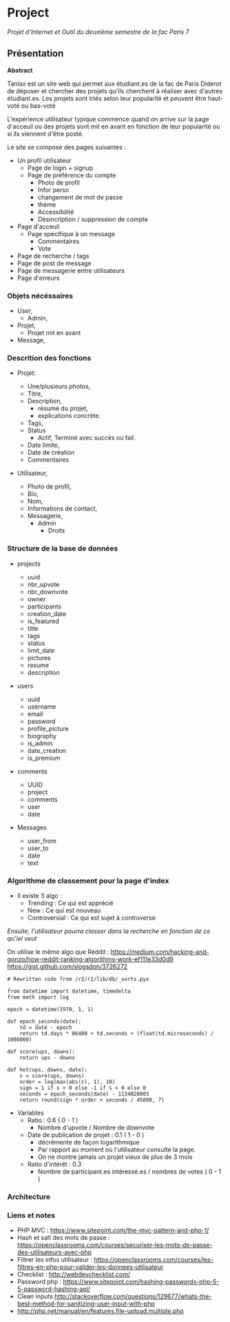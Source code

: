 # Project

*Projet d'Internet et Outil du deuxième semestre de la fac Paris 7*

## Présentation

**Abstract**

Tanlax est un site web qui permet aux étudiant.es de la fac de Paris Diderot de déposer et chercher des projets qu'ils cherchent à réaliser avec d'autres étudiant.es. Les projets sont triés selon leur popularité et peuvent être haut-voté ou bas-voté

L'expérience utilisateur typique commence quand on arrive sur la page d'acceuil ou des projets sont mit en avant en fonction de leur popularité ou si ils viennent d'être posté.

Le site se compose des pages suivantes :
- Un profil utilisateur
    - Page de login + signup
    - Page de préférence du compte
        - Photo de profil
        - Infor perso
        - changement de mot de passe
        - thème
        - Accessibilité
        - Désincription / suppression de compte
- Page d'acceuil
    - Page spécifique à un message
        - Commentaires
        - Vote
- Page de recherche / tags
- Page de post de message
- Page de messagerie entre utilisateurs
- Page d'erreurs

### Objets nécéssaires

- User,
    - Admin,
- Projet,
    - Projet mit en avant
- Message,

### Descrition des fonctions

- Projet:
    - Une/plusieurs photos,
    - Titre,
    - Description,
        - résumé du projet,
        - explications concrète.
    - Tags,
    - Status
        - Actif, Terminé avec succès ou fail.
    - Date limite,
    - Date de création
    - Commentaires

- Utilisateur,
    - Photo de profil,
    - Bio,
    - Nom,
    - Informations de contact,
    - Messagerie,
        - Admin
            - Droits


### Structure de la base de données

- projects
    - uuid
    - nbr_upvote
    - nbr_downvote
    - owner
    - participants
    - creation_date
    - is_featured
    - title
    - tags
    - status
    - limit_date
    - pictures
    - resume
    - description

- users
    - uuid
    - username
    - email
    - password
    - profile_picture
    - biography
    - is_admin
    - date_creation
    - is_premium

- comments
    - UUID
    - project
    - comments
    - user
    - date

- Messages
    - user_from
    - user_to
    - date
    - text

### Algorithme de classement pour la page d'index

- Il existe 3 algo :
    - Trending : Ce qui est apprécié
    - New : Ce qui est nouveau
    - Controversial : Ce qui est sujet à controverse

*Ensuite, l'utilisateur pourra classer dans la recherche en fonction de ce qu'iel veut*

On utilise le même algo que Reddit : https://medium.com/hacking-and-gonzo/how-reddit-ranking-algorithms-work-ef111e33d0d9
https://gist.github.com/slogsdon/3726272

```
# Rewritten code from /r2/r2/lib/db/_sorts.pyx

from datetime import datetime, timedelta
from math import log

epoch = datetime(1970, 1, 1)

def epoch_seconds(date):
    td = date - epoch
    return td.days * 86400 + td.seconds + (float(td.microseconds) / 1000000)

def score(ups, downs):
    return ups - downs

def hot(ups, downs, date):
    s = score(ups, downs)
    order = log(max(abs(s), 1), 10)
    sign = 1 if s > 0 else -1 if s < 0 else 0
    seconds = epoch_seconds(date) - 1134028003
    return round(sign * order + seconds / 45000, 7)
```

- Variables
    - Ratio : 0.6 ( 0 - 1 )
        - Nombre d'upvote / Nombre de downvote
    - Date de publication de projet : 0.1 ( 1 - 0 )
        - décrémente de façon logarithmique
        - Par rapport au moment où l'utilisateur consulte la page.
        - On ne montre jamais un projet vieux de plus de 3 mois
    - Ratio d'intérêt : 0.3
        - Nombre de participant.es intéressé.es / nombres de votes  ( 0 - 1 )

### Architecture


### Liens et notes

- PHP MVC : https://www.sitepoint.com/the-mvc-pattern-and-php-1/
- Hash et salt des mots de passe : https://openclassrooms.com/courses/securiser-les-mots-de-passe-des-utilisateurs-avec-php
- Filtrer les infos utilisateur : https://openclassrooms.com/courses/les-filtres-en-php-pour-valider-les-donnees-utilisateur
- Checklist : http://webdevchecklist.com/
- Password php : https://www.sitepoint.com/hashing-passwords-php-5-5-password-hashing-api/
- Clean inputs http://stackoverflow.com/questions/129677/whats-the-best-method-for-sanitizing-user-input-with-php
- http://php.net/manual/en/features.file-upload.multiple.php
